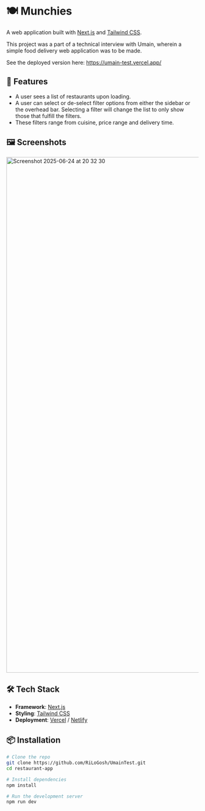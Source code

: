 # 🍽️ Munchies

A web application built with [Next.js](https://nextjs.org/) and [Tailwind CSS](https://tailwindcss.com/). 

This project was a part of a technical interview with Umain, wherein a simple food delivery web application was to be made.

See the deployed version here:
https://umain-test.vercel.app/

## 🚀 Features

- A user sees a list of restaurants upon loading.
- A user can select or de-select filter options from either the sidebar or the overhead bar. Selecting a filter will change the list to only show those that fulfill the filters.
- These filters range from cuisine, price range and delivery time.

## 🖼️ Screenshots
<img width="1350" alt="Screenshot 2025-06-24 at 20 32 30" src="https://github.com/user-attachments/assets/324f20b3-ea1a-4aff-bfb8-8b38318e1c55" />

## 🛠️ Tech Stack

- **Framework**: [Next.js](https://nextjs.org/)
- **Styling**: [Tailwind CSS](https://tailwindcss.com/)
- **Deployment**: [Vercel](https://vercel.com/) / [Netlify](https://www.netlify.com/)

## 📦 Installation

```bash
# Clone the repo
git clone https://github.com/RiLoGosh/UmainTest.git
cd restaurant-app

# Install dependencies
npm install

# Run the development server
npm run dev
